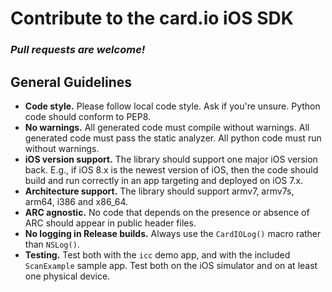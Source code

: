 # Contribute to the card.io iOS SDK

### *Pull requests are welcome!*


General Guidelines
------------------

* **Code style.** Please follow local code style. Ask if you're unsure. Python code should conform to PEP8.
* **No warnings.** All generated code must compile without warnings. All generated code must pass the static analyzer. All python code must run without warnings.
* **iOS version support.** The library should support one major iOS version back. E.g., if iOS 8.x is the newest version of iOS, then the code should build and run correctly in an app targeting and deployed on iOS 7.x.
* **Architecture support.** The library should support armv7, armv7s, arm64, i386 and x86_64.
* **ARC agnostic.** No code that depends on the presence or absence of ARC should appear in public header files.
* **No logging in Release builds.** Always use the `CardIOLog()` macro rather than `NSLog()`.
* **Testing.** Test both with the `icc` demo app, and with the included `ScanExample` sample app. Test both on the iOS simulator and on at least one physical device.

